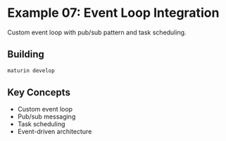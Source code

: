 # Example 07: Event Loop Integration

Custom event loop with pub/sub pattern and task scheduling.

## Building
```bash
maturin develop
```

## Key Concepts
- Custom event loop
- Pub/sub messaging
- Task scheduling
- Event-driven architecture
